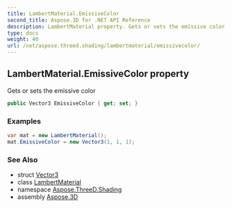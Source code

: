 ```yaml
---
title: LambertMaterial.EmissiveColor
second_title: Aspose.3D for .NET API Reference
description: LambertMaterial property. Gets or sets the emissive color
type: docs
weight: 40
url: /net/aspose.threed.shading/lambertmaterial/emissivecolor/
---
```

## LambertMaterial.EmissiveColor property

Gets or sets the emissive color

```csharp
public Vector3 EmissiveColor { get; set; }
```

### Examples

```csharp
var mat = new LambertMaterial();
mat.EmissiveColor = new Vector3(1, 1, 1);
```

### See Also

* struct [Vector3](../../../aspose.threed.utilities/vector3/)
* class [LambertMaterial](../)
* namespace [Aspose.ThreeD.Shading](../../../aspose.threed.shading/)
* assembly [Aspose.3D](../../../)


